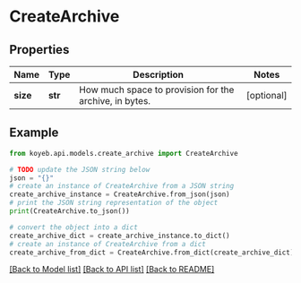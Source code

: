 # CreateArchive


## Properties

Name | Type | Description | Notes
------------ | ------------- | ------------- | -------------
**size** | **str** | How much space to provision for the archive, in bytes. | [optional] 

## Example

```python
from koyeb.api.models.create_archive import CreateArchive

# TODO update the JSON string below
json = "{}"
# create an instance of CreateArchive from a JSON string
create_archive_instance = CreateArchive.from_json(json)
# print the JSON string representation of the object
print(CreateArchive.to_json())

# convert the object into a dict
create_archive_dict = create_archive_instance.to_dict()
# create an instance of CreateArchive from a dict
create_archive_from_dict = CreateArchive.from_dict(create_archive_dict)
```
[[Back to Model list]](../README.md#documentation-for-models) [[Back to API list]](../README.md#documentation-for-api-endpoints) [[Back to README]](../README.md)



